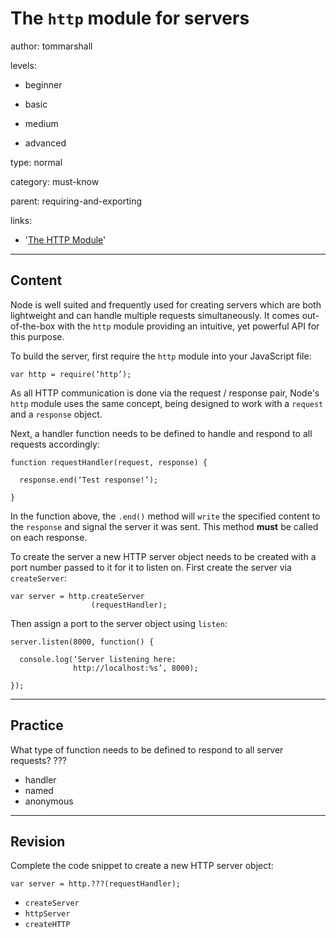 # The `http` module for servers
author: tommarshall

levels:

  - beginner

  - basic

  - medium

  - advanced

type: normal

category: must-know

parent: requiring-and-exporting

links:
- '[The HTTP Module](https://davidwalsh.name/nodejs-http-request)'

---
## Content

Node is well suited and frequently used for creating servers which are both lightweight and can handle multiple requests simultaneously. It comes out-of-the-box with the `http` module providing an intuitive, yet powerful API for this purpose.

To build the server, first require the `http` module into your JavaScript file:
```
var http = require(‘http’);
```
As all HTTP communication is done via the request / response pair, Node's `http` module uses the same concept, being designed to work with a `request` and a `response` object.

Next, a handler function needs to be defined to handle and respond to all requests accordingly:
```
function requestHandler(request, response) {

  response.end(‘Test response!’);

}
```

In the function above, the `.end()` method will `write` the specified content to the `response` and signal the server it was sent. This method **must** be called on each response.

To create the server a new HTTP server object needs to be created with a port number passed to it for it to listen on. First create the server via `createServer`:
```
var server = http.createServer
                  (requestHandler);
```
Then assign a port to the server object using `listen`:
```
server.listen(8000, function() {

  console.log(‘Server listening here:
              http://localhost:%s’, 8000);

});
```

---
## Practice

What type of function needs to be defined to respond to all server requests?
???

* handler
* named
* anonymous

---
## Revision

Complete the code snippet to create a new HTTP server object:

```
var server = http.???(requestHandler);
```

* `createServer`
* `httpServer`
* `createHTTP`
